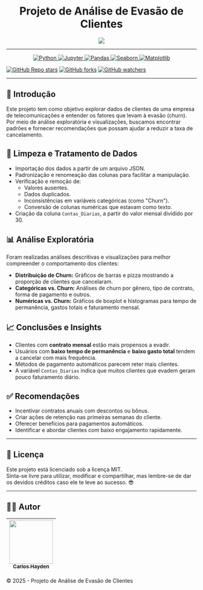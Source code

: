 <h1 align="center"> Projeto de Análise de Evasão de Clientes </h1>

<p align="center">
<img src="http://img.shields.io/static/v1?label=STATUS&message=%20Done&color=GREEN&style=for-the-badge"/>
</p>

---
<p align="center">
  <a href="https://www.python.org/">
    <img alt="Python" src="https://img.shields.io/badge/Python-3.10%2B-blue?logo=python">
  </a>
  <a href="https://jupyter.org/">
    <img alt="Jupyter" src="https://img.shields.io/badge/Jupyter-Notebook-orange?logo=jupyter">
  </a>
  <a href="https://pandas.pydata.org/">
    <img alt="Pandas" src="https://img.shields.io/badge/Pandas-1.5%2B-lightgrey?logo=pandas">
  </a>
  <a href="https://seaborn.pydata.org/">
    <img alt="Seaborn" src="https://img.shields.io/badge/Seaborn-0.11%2B-lightblue?logo=python">
  </a>
  <a href="https://matplotlib.org/">
    <img alt="Matplotlib" src="https://img.shields.io/badge/Matplotlib-3.5%2B-darkgreen?logo=python">
  </a>
</p>

[![GitHub Repo stars](https://img.shields.io/github/stars/HaydenUFSC/02_challenge-data-science?style=social)](https://github.com/HaydenUFSC/03_challenge-data-science)
[![GitHub forks](https://img.shields.io/github/forks/HaydenUFSC/02_challenge-data-science?style=social)](https://github.com/HaydenUFSC/03_challenge-data-science/fork)
[![GitHub watchers](https://img.shields.io/github/watchers/HaydenUFSC/02_challenge-data-science?style=social)](https://github.com/HaydenUFSC/03_challenge-data-science/watchers)

---

## 📘 Introdução

Este projeto tem como objetivo explorar dados de clientes de uma empresa de telecomunicações e entender os fatores que levam à evasão (churn). Por meio de análise exploratória e visualizações, buscamos encontrar padrões e fornecer recomendações que possam ajudar a reduzir a taxa de cancelamento.

## 🧹 Limpeza e Tratamento de Dados

- Importação dos dados a partir de um arquivo JSON.
- Padronização e renomeação das colunas para facilitar a manipulação.
- Verificação e remoção de:
  - Valores ausentes.
  - Dados duplicados.
  - Inconsistências em variáveis categóricas (como "Churn").
  - Conversão de colunas numéricas que estavam como texto.
- Criação da coluna `Contas_Diarias`, a partir do valor mensal dividido por 30.

## 📊 Análise Exploratória

Foram realizadas análises descritivas e visualizações para melhor compreender o comportamento dos clientes:

- **Distribuição de Churn:** Gráficos de barras e pizza mostrando a proporção de clientes que cancelaram.
- **Categóricas vs. Churn:** Análises de churn por gênero, tipo de contrato, forma de pagamento e outros.
- **Numéricas vs. Churn:** Gráficos de boxplot e histogramas para tempo de permanência, gastos totais e faturamento mensal.

## 📈 Conclusões e Insights

- Clientes com **contrato mensal** estão mais propensos a evadir.
- Usuários com **baixo tempo de permanência** e **baixo gasto total** tendem a cancelar com mais frequência.
- Métodos de pagamento automáticos parecem reter mais clientes.
- A variável `Contas_Diarias` indica que muitos clientes que evadem geram pouco faturamento diário.

## ✅ Recomendações

- Incentivar contratos anuais com descontos ou bônus.
- Criar ações de retenção nas primeiras semanas do cliente.
- Oferecer benefícios para pagamentos automáticos.
- Identificar e abordar clientes com baixo engajamento rapidamente.

---

## 📄 Licença

Este projeto está licenciado sob a licença MIT.  
Sinta-se livre para utilizar, modificar e compartilhar, mas lembre-se de dar os devidos créditos caso ele te leve ao sucesso. 😎

---

## 👨‍💻 Autor

| [<img src="https://avatars.githubusercontent.com/u/79289647?v=4" width=115><br><sub>Carlos Hayden</sub>](https://github.com/JunhaumHayden) |
| :---: |

© 2025 - Projeto de Análise de Evasão de Clientes

